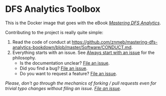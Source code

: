 # DFS Analytics Toolbox
This is the Docker image that goes with the eBook [_Mastering DFS Analytics_](https://leanpub.com/masteringdfsanalytics).

Contributing to the project is really quite simple:
1. Read the code of conduct at <https://github.com/znmeb/mastering-dfs-analytics-bookdown/blob/master/Software/CONDUCT.md>.
2. Everything starts with an issue. See [Always start with an issue](https://about.gitlab.com/2016/03/03/start-with-an-issue/) for the philosophy.
    * Is the documentation unclear? [File an issue](https://github.com/znmeb/mastering-dfs-analytics-bookdown/issues/new).
    * Did you find a bug? [File an issue](https://github.com/znmeb/mastering-dfs-analytics-bookdown/issues/new).
    * Do you want to request a feature? [File an issue](https://github.com/znmeb/mastering-dfs-analytics-bookdown/issues/new).

*Please, don't go through the mechanics of forking / pull requests even for trivial typo changes without filing an issue. [File an issue](https://github.com/znmeb/mastering-dfs-analytics-bookdown/issues/new).*
